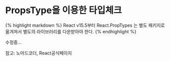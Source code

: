 PropsType을 이용한 타입체크
=============

{% highlight markdown %}
React v15.5부터 React.PropTypes 는 별도 패키지로 옮겨져서 별도의 라이브러리를 다운받아야 한다.
{% endhighlight %}

수정중...

참고: 노마드코더, React공식페이지